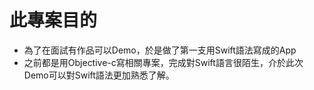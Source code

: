 # 此專案目的

* 為了在面試有作品可以Demo，於是做了第一支用Swift語法寫成的App
* 之前都是用Objective-c寫相關專案，完成對Swift語言很陌生，介於此次Demo可以對Swift語法更加熟悉了解。